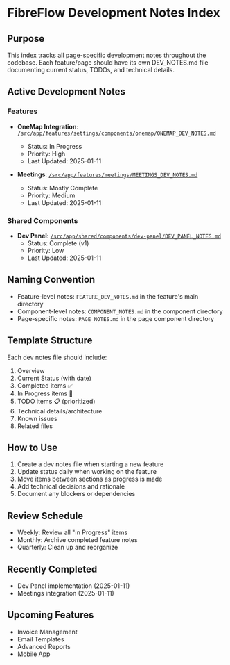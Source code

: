 # FibreFlow Development Notes Index

## Purpose
This index tracks all page-specific development notes throughout the codebase. Each feature/page should have its own DEV_NOTES.md file documenting current status, TODOs, and technical details.

## Active Development Notes

### Features
- **OneMap Integration**: [`/src/app/features/settings/components/onemap/ONEMAP_DEV_NOTES.md`](../src/app/features/settings/components/onemap/ONEMAP_DEV_NOTES.md)
  - Status: In Progress
  - Priority: High
  - Last Updated: 2025-01-11

- **Meetings**: [`/src/app/features/meetings/MEETINGS_DEV_NOTES.md`](../src/app/features/meetings/MEETINGS_DEV_NOTES.md)
  - Status: Mostly Complete
  - Priority: Medium
  - Last Updated: 2025-01-11

### Shared Components
- **Dev Panel**: [`/src/app/shared/components/dev-panel/DEV_PANEL_NOTES.md`](../src/app/shared/components/dev-panel/DEV_PANEL_NOTES.md)
  - Status: Complete (v1)
  - Priority: Low
  - Last Updated: 2025-01-11

## Naming Convention
- Feature-level notes: `FEATURE_DEV_NOTES.md` in the feature's main directory
- Component-level notes: `COMPONENT_NOTES.md` in the component directory
- Page-specific notes: `PAGE_NOTES.md` in the page component directory

## Template Structure
Each dev notes file should include:
1. Overview
2. Current Status (with date)
3. Completed items ✅
4. In Progress items 🚧
5. TODO items 📋 (prioritized)
6. Technical details/architecture
7. Known issues
8. Related files

## How to Use
1. Create a dev notes file when starting a new feature
2. Update status daily when working on the feature
3. Move items between sections as progress is made
4. Add technical decisions and rationale
5. Document any blockers or dependencies

## Review Schedule
- Weekly: Review all "In Progress" items
- Monthly: Archive completed feature notes
- Quarterly: Clean up and reorganize

## Recently Completed
- Dev Panel implementation (2025-01-11)
- Meetings integration (2025-01-11)

## Upcoming Features
- Invoice Management
- Email Templates
- Advanced Reports
- Mobile App